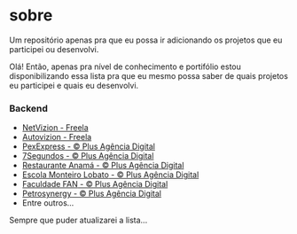 # sobre
Um repositório apenas pra que eu possa ir adicionando os projetos que eu participei ou desenvolvi.

Olá! Então, apenas pra nível de conhecimento e portifólio estou disponibilizando essa lista pra que eu mesmo possa saber de quais projetos eu participei e quais eu desenvolvi.

<h3>Backend</h3>

<ul>
  <li><a href="http://netvizion.com.br">NetVizion - Freela</a></li>
  <li><a href="http://autovizion.com.br">Autovizion - Freela</a></li>
  <li><a href="http://pexexpress.com.br">PexExpress</a><a href="http://plus.com.vc"> - &#169; Plus Agência Digital</a></li>
  <li><a href="http://7segundos.com.br">7Segundos</a><a href="http://plus.com.vc"> - &#169; Plus Agência Digital</a></li>
  <li><a href="http://restauranteanama.com.br/">Restaurante Anamá</a><a href="http://plus.com.vc"> - &#169; Plus Agência Digital</a></li>
  <li><a href="http://monteirolobatomaceio.com.br">Escola Monteiro Lobato</a><a href="http://plus.com.vc"> - &#169; Plus Agência Digital</a></li>
  <li><a href="http://fan-edu.com.br/">Faculdade FAN</a><a href="http://plus.com.vc"> - &#169; Plus Agência Digital</a></li>
  <li><a href="http://www.petrosynergy.com.br/">Petrosynergy</a><a href="http://plus.com.vc"> - &#169; Plus Agência Digital</a></li>
  <li>Entre outros...</li>
</ul>

Sempre que puder atualizarei a lista...
